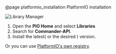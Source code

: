 @page platformio_installation PlatformIO installation

![Library Manager](platform_io_install.png)

1. Open the __PIO Home__ and select __Libraries__
2. Search for __Commander-API__.
3. Install the latest( or the desired ) version.

Or you can use [PlatformIO's own registry](https://registry.platformio.org/libraries/dani007200964/Commander-API).
